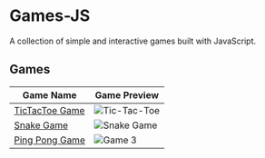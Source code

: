 # Games-JS

A collection of simple and interactive games built with JavaScript.

## Games

| Game Name       | Game Preview                                  |
|-----------------|-----------------------------------------------|
| [TicTacToe Game](https://github.com/soumadip-dev/JS-Games/tree/main/TicTacToe)    | ![Tic-Tac-Toe](https://github.com/soumadip-dev/JS-Games/blob/main/TicTacToe/Images/game.png) |
| [Snake Game](https://github.com/soumadip-dev/JS-Games/tree/main/Snake-Game)      | ![Snake Game](https://github.com/soumadip-dev/JS-Games/blob/main/Snake-Game/Images/Game.png)       |
| [Ping Pong Game](https://github.com/soumadip-dev/JS-Games/tree/main/TicTacToe)          | ![Game 3](https://github.com/soumadip-dev/JS-Games/blob/main/TicTacToe/Images/game.png)              |
